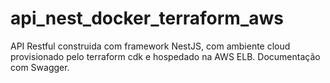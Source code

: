 # api_nest_docker_terraform_aws

API Restful construida com framework NestJS, com ambiente cloud provisionado pelo terraform cdk e hospedado na AWS ELB. Documentação com Swagger.
